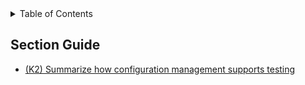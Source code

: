 <details>
  <summary>Table of Contents</summary>
  <ul>
    <li><a href="/README.md">Home</a></li>
    <li><a href="Chapter_5_Home.md">Chapter Home</a></li>
    <li><a href="Section_1.md">Section 1</a></li>
    <li><a href="Section_2.md">Section 2</a></li>
    <li><a href="Section_3.md">Section 3</a></li>
    <li><a href="Section_4.md">Section 4</a></li>
    <li><a href="Section_5.md">Section 5</a></li>
  </ul>
</details>

## Section Guide
- [(K2) Summarize how configuration management supports testing](Section_4.md)